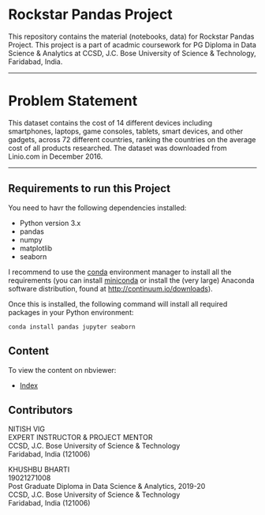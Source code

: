 # Rockstar Pandas Project

This repository contains the material (notebooks, data) for Rockstar Pandas Project. This project is a part of acadmic coursework for PG Diploma in Data Science & Analytics at CCSD, J.C. Bose University of Science & Technology, Faridabad, India.
________________________________________

# Problem Statement
This dataset contains the cost of 14 different devices including smartphones, laptops, game consoles, tablets, smart devices, and other gadgets, across 72 different countries, ranking the countries on the average cost of all products researched. The dataset was downloaded from Linio.com in December 2016.
________________________________________

## Requirements to run this Project

You need to havr the following dependencies installed:

- Python version 3.x 
- pandas
- numpy 
- matplotlib
- seaborn

I recommend to use the [conda](http://conda.pydata.org/docs/intro.html) environment manager to install all the requirements 
(you can install [miniconda](http://conda.pydata.org/miniconda.html) or install the (very large) Anaconda software
distribution, found at http://continuum.io/downloads).

Once this is installed, the following command will install all required packages in your Python environment:
```
conda install pandas jupyter seaborn
```

## Content

To view the content on nbviewer:

- [Index](https://github.com/khushbubharti/rockstar-project)

## Contributors

NITISH VIG <br/>
EXPERT INSTRUCTOR & PROJECT MENTOR <br/>
CCSD, J.C. Bose University of Science & Technology <br/>
Faridabad, India (121006)

KHUSHBU BHARTI <br/>
19021271008 <br/>
Post Graduate Diploma in Data Science & Analytics, 2019-20 <br/>
CCSD, J.C. Bose University of Science & Technology <br/>
Faridabad, India (121006)